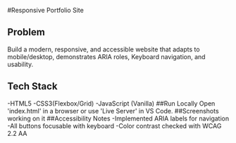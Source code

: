 ﻿#Responsive Portfolio Site
## Problem
Build a modern, responsive, and accessible website that adapts to mobile/desktop, demonstrates ARIA roles, Keyboard navigation, and usability.
## Tech Stack
-HTML5
-CSS3(Flexbox/Grid)
-JavaScript (Vanilla)
##Run Locally
Open 'index.html' in a browser or use 'Live Server' in VS Code.
##Screenshots
working on it
##Accessibility Notes
-Implemented ARIA labels for navigation
-All buttons focusable with keyboard
-Color contrast checked with WCAG 2.2 AA
